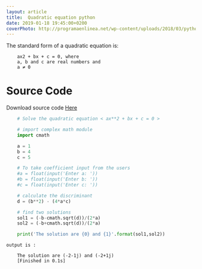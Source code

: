 ```yaml
---
layout: article
title:  Quadratic equation python
date: 2019-01-18 19:45:00+0200
coverPhoto: http://programaenlinea.net/wp-content/uploads/2018/03/python-Webinar.jpg
---
```


The standard form of a quadratic equation is:


```text
	ax2 + bx + c = 0, where
	a, b and c are real numbers and
	a ≠ 0
```
# Source Code
Download source code [Here](https://raw.githubusercontent.com/boubli/Youssef-Boubli/gh-pages/source%20code/Quadratic%20Equation.py)

```python
	# Solve the quadratic equation < ax**2 + bx + c = 0 >

	# import complex math module
	import cmath

	a = 1
	b = 4
	c = 5

	# To take coefficient input from the users
	#a = float(input('Enter a: ')) 
	#b = float(input('Enter b: ')) 
	#c = float(input('Enter c: ')) 

	# calculate the discriminant
	d = (b**2) - (4*a*c)

	# find two solutions
	sol1 = (-b-cmath.sqrt(d))/(2*a)
	sol2 = (-b+cmath.sqrt(d))/(2*a)

	print('The solution are {0} and {1}'.format(sol1,sol2))
```


`output is :`

```text
	The solution are (-2-1j) and (-2+1j)
	[Finished in 0.1s]
```